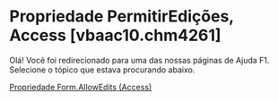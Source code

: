 
# Propriedade PermitirEdições, Access [vbaac10.chm4261]

Olá! Você foi redirecionado para uma das nossas páginas de Ajuda F1. Selecione o tópico que estava procurando abaixo.

[Propriedade Form.AllowEdits (Access)](http://msdn.microsoft.com/library/3f667914-3dcc-7d4e-ca66-4338fc08e63a%28Office.15%29.aspx)
